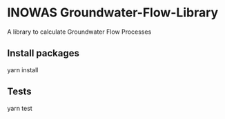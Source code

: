 # INOWAS Groundwater-Flow-Library

A library to calculate Groundwater Flow Processes

## Install packages  

yarn install

## Tests 

yarn test

